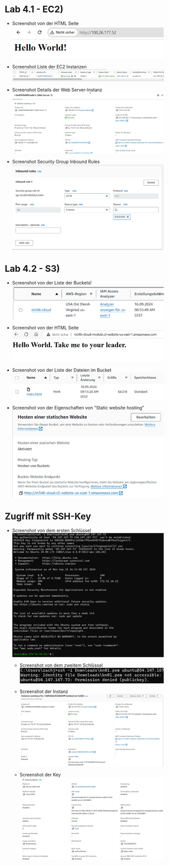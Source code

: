 # Lab 4.1 - EC2)

- Screenshot von der HTML Seite
  ![ Alt Text](5.png)

- Screenshot Liste der EC2 Instanzen
  ![ Alt Text](6.png)

- Screenshot Details der Web Server-Instanz
  ![ Alt Text](7.png)

- Screenshot Security Group Inbound Rules
  ![ Alt Text](8.png)

# Lab 4.2 - S3)

- Screenshot von der Liste der Buckets!
  ![ Alt Text](9.png)

- Screenshot von der HTML Seite
  ![ Alt Text](10.png)

- Screenshot von der Liste der Dateien im Bucket
  ![ Alt Text](11.png)

- Screenshot von der Eigenschaften von "Static website hosting"
  ![ Alt Text](12.png)

# Zugriff mit SSH-Key

- Screenshot von dem ersten Schlüssel
  ![ Alt Text](13.png)

  - Screenshot von dem zweitem Schlüssel
  ![ Alt Text](14.png)

  - Screenshot der Instanz
  ![ Alt Text](15.png)

   - Screenshot der Key
  ![ Alt Text](20.png)